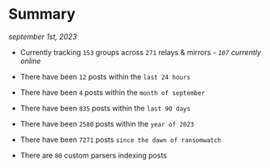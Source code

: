 
# Summary
_september 1st, 2023_

- Currently tracking `153` groups across `271` relays & mirrors - _`107` currently online_

- There have been `12` posts within the `last 24 hours`

- There have been `4` posts within the `month of september`

- There have been `835` posts within the `last 90 days`

- There have been `2580` posts within the `year of 2023`

- There have been `7271` posts `since the dawn of ransomwatch`

- There are `80` custom parsers indexing posts

